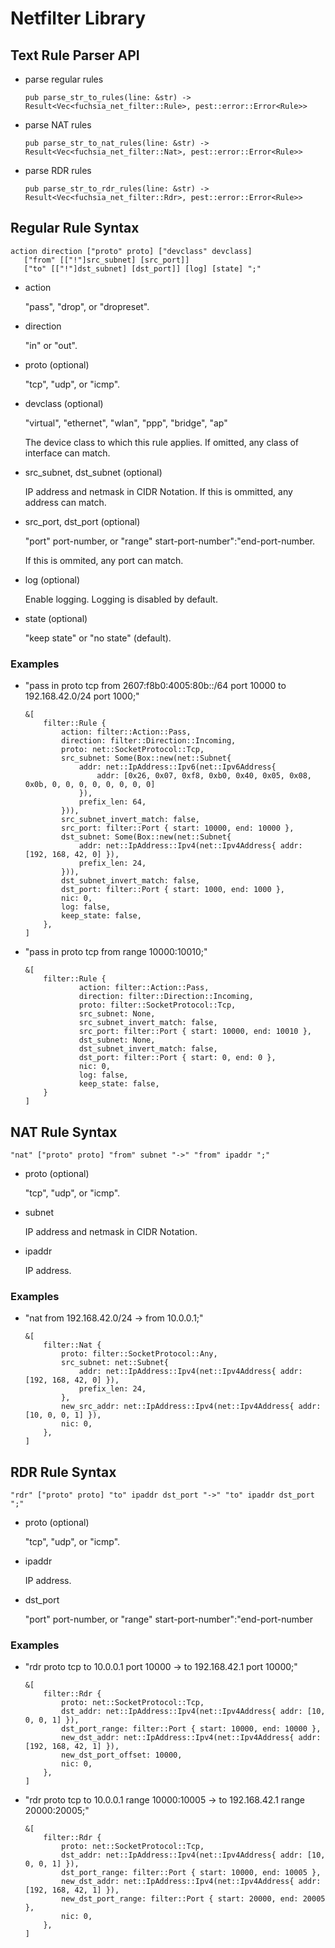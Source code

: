 # Netfilter Library

## Text Rule Parser API
  * parse regular rules
    ```
    pub parse_str_to_rules(line: &str) -> Result<Vec<fuchsia_net_filter::Rule>, pest::error::Error<Rule>>
    ```
  * parse NAT rules
    ```
    pub parse_str_to_nat_rules(line: &str) -> Result<Vec<fuchsia_net_filter::Nat>, pest::error::Error<Rule>>
    ```
  * parse RDR rules
    ```
    pub parse_str_to_rdr_rules(line: &str) -> Result<Vec<fuchsia_net_filter::Rdr>, pest::error::Error<Rule>>
    ```

## Regular Rule Syntax
  ```
  action direction ["proto" proto] ["devclass" devclass]
     ["from" [["!"]src_subnet] [src_port]]
     ["to" [["!"]dst_subnet] [dst_port]] [log] [state] ";"
  ```

  * action

    "pass", "drop", or "dropreset".

  * direction

    "in" or "out".

  * proto (optional)

    "tcp", "udp", or "icmp".

  * devclass (optional)

    "virtual", "ethernet", "wlan", "ppp", "bridge", "ap"

    The device class to which this rule applies. If omitted, any
    class of interface can match.

  * src\_subnet, dst\_subnet (optional)

    IP address and netmask in CIDR Notation.
    If this is ommitted, any address can match.

  * src\_port, dst\_port (optional)

    "port" port-number, or
    "range" start-port-number":"end-port-number.

    If this is ommited, any port can match.

  * log (optional)

    Enable logging. Logging is disabled by default.

  * state (optional)

    "keep state" or "no state" (default).

### Examples

  * "pass in proto tcp from 2607:f8b0:4005:80b::/64 port 10000 to 192.168.42.0/24 port 1000;"

    ```
    &[
        filter::Rule {
            action: filter::Action::Pass,
            direction: filter::Direction::Incoming,
            proto: net::SocketProtocol::Tcp,
            src_subnet: Some(Box::new(net::Subnet{
                addr: net::IpAddress::Ipv6(net::Ipv6Address{
                    addr: [0x26, 0x07, 0xf8, 0xb0, 0x40, 0x05, 0x08, 0x0b, 0, 0, 0, 0, 0, 0, 0, 0]
                }),
                prefix_len: 64,
            })),
            src_subnet_invert_match: false,
            src_port: filter::Port { start: 10000, end: 10000 },
            dst_subnet: Some(Box::new(net::Subnet{
                addr: net::IpAddress::Ipv4(net::Ipv4Address{ addr: [192, 168, 42, 0] }),
                prefix_len: 24,
            })),
            dst_subnet_invert_match: false,
            dst_port: filter::Port { start: 1000, end: 1000 },
            nic: 0,
            log: false,
            keep_state: false,
        },
    ]
    ```

  * "pass in proto tcp from range 10000:10010;"

    ```
    &[
        filter::Rule {
                action: filter::Action::Pass,
                direction: filter::Direction::Incoming,
                proto: filter::SocketProtocol::Tcp,
                src_subnet: None,
                src_subnet_invert_match: false,
                src_port: filter::Port { start: 10000, end: 10010 },
                dst_subnet: None,
                dst_subnet_invert_match: false,
                dst_port: filter::Port { start: 0, end: 0 },
                nic: 0,
                log: false,
                keep_state: false,
        }
    ]
    ```

## NAT Rule Syntax
  ```
  "nat" ["proto" proto] "from" subnet "->" "from" ipaddr ";"
  ```

  * proto (optional)

    "tcp", "udp", or "icmp".

  * subnet

    IP address and netmask in CIDR Notation.

  * ipaddr

    IP address.

### Examples

  * "nat from 192.168.42.0/24 -> from 10.0.0.1;"
    ```
    &[
        filter::Nat {
            proto: filter::SocketProtocol::Any,
            src_subnet: net::Subnet{
                addr: net::IpAddress::Ipv4(net::Ipv4Address{ addr: [192, 168, 42, 0] }),
                prefix_len: 24,
            },
            new_src_addr: net::IpAddress::Ipv4(net::Ipv4Address{ addr: [10, 0, 0, 1] }),
            nic: 0,
        },
    ]
    ```

## RDR Rule Syntax
  ```
  "rdr" ["proto" proto] "to" ipaddr dst_port "->" "to" ipaddr dst_port ";"
  ```

  * proto (optional)

    "tcp", "udp", or "icmp".

  * ipaddr

    IP address.

  * dst\_port

    "port" port-number, or
    "range" start-port-number":"end-port-number

### Examples

  * "rdr proto tcp to 10.0.0.1 port 10000 -> to 192.168.42.1 port 10000;"
    ```
    &[
        filter::Rdr {
            proto: net::SocketProtocol::Tcp,
            dst_addr: net::IpAddress::Ipv4(net::Ipv4Address{ addr: [10, 0, 0, 1] }),
            dst_port_range: filter::Port { start: 10000, end: 10000 },
            new_dst_addr: net::IpAddress::Ipv4(net::Ipv4Address{ addr: [192, 168, 42, 1] }),
            new_dst_port_offset: 10000,
            nic: 0,
        },
    ]
    ```

  * "rdr proto tcp to 10.0.0.1 range 10000:10005 -> to 192.168.42.1 range 20000:20005;"
    ```
    &[
        filter::Rdr {
            proto: net::SocketProtocol::Tcp,
            dst_addr: net::IpAddress::Ipv4(net::Ipv4Address{ addr: [10, 0, 0, 1] }),
            dst_port_range: filter::Port { start: 10000, end: 10005 },
            new_dst_addr: net::IpAddress::Ipv4(net::Ipv4Address{ addr: [192, 168, 42, 1] }),
            new_dst_port_range: filter::Port { start: 20000, end: 20005 },
            nic: 0,
        },
    ]
    ```
